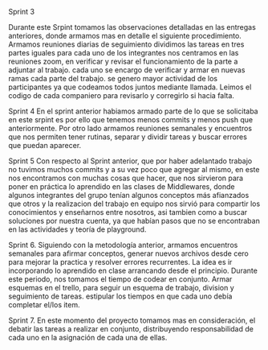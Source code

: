 Sprint 3

Durante este Srpint tomamos las observaciones detalladas en las entregas anteriores, donde armamos mas 
en detalle el siguiente procedimiento.
Armamos reuniones diarias de seguimiento
dividimos las tareas en tres partes iguales para cada uno de los integrantes
nos centramos en las reuniones zoom, en verificar y revisar el funcionamiento de la parte a adjuntar al 
trabajo.
cada uno se encargo de verificar y armar en nuevas ramas cada parte del trabajo.
se genero mayor actividad de los participantes ya que codeamos todos juntos mediante llamada.
Leimos el codigo de cada companiero para revisarlo y corregirlo si hacia falta.

Sprint 4
En el sprint anterior habiamos armado parte de lo que se solicitaba en este srpint
es por ello que tenemos menos commits y menos push que anteriormente.
Por otro lado armamos reuniones semanales y encuentros que nos permiten tener rutinas, 
separar y dividir tareas y buscar errores que puedan aparecer.

Sprint 5
Con respecto al Sprint anterior, que por haber adelantado trabajo no tuvimos muchos commits y a su vez poco que agregar al mismo, en este nos encontramos con muchas cosas que hacer, que nos sirvieron para poner en práctica lo aprendido en las clases de Middlewares, donde algunos integrantes del grupo tenían algunos conceptos más afianzados que otros y la realizacion del trabajo en equipo nos sirvió para compartir los conocimientos y enseñarnos entre nosotros, asi tambien como a buscar soluciones por nuestra cuenta, ya que habían pasos que no se encontraban en las actividades y teoría de playground. 


Sprint 6.
Siguiendo con la metodología anterior, armamos encuentros semanales para afirmar conceptos, generar nuevos archivos desde cero para mejorar la practica y resolver  errores recurrentes. La idea es ir incorporando lo aprendido en clase arrancando desde el principio. 
Durante este periodo, nos tomamos el tiempo de codear en conjunto. Armar esquemas en el trello, para seguir un esquema de trabajo, division y seguimiento de tareas. estipular los tiempos en que cada uno debía completar el/los item.

Sprint 7.
En este momento del proyecto tomamos mas en consideración, el debatir las tareas a realizar en conjunto, distribuyendo responsabilidad de cada uno en la asignación de cada una de ellas.
